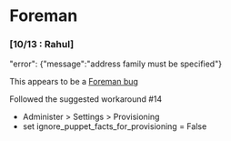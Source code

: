 # Foreman

### [10/13 : Rahul] 

"error": {"message":"address family must be specified"}

This appears to be a [Foreman bug](http://projects.theforeman.org/issues/9857)

Followed the suggested workaround #14 
* Administer > Settings > Provisioning
* set ignore_puppet_facts_for_provisioning = False

